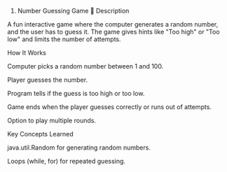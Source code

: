 1. Number Guessing Game 🎯
Description

A fun interactive game where the computer generates a random number, and the user has to guess it.
The game gives hints like "Too high" or "Too low" and limits the number of attempts.

How It Works

Computer picks a random number between 1 and 100.

Player guesses the number.

Program tells if the guess is too high or too low.

Game ends when the player guesses correctly or runs out of attempts.

Option to play multiple rounds.

Key Concepts Learned

java.util.Random for generating random numbers.

Loops (while, for) for repeated guessing.
